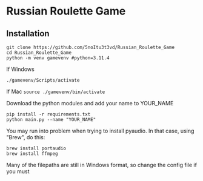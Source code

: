 # Russian Roulette Game



## Installation 

```
git clone https://github.com/5noItu3t3vd/Russian_Roulette_Game
cd Russian_Roulette_Game
python -m venv gamevenv #python=3.11.4

```

If Windows
```
./gamevenv/Scripts/activate
```

If Mac
```source ./gamevenv/bin/activate```


Download the python modules and add your name to YOUR_NAME


```
pip install -r requirements.txt
python main.py --name "YOUR_NAME"

```

You may run into problem when trying to install pyaudio.
In that case, using "Brew", do this:

```
brew install portaudio
brew install ffmpeg
```


Many of the filepaths are still in Windows format, so change the config file if you must 

